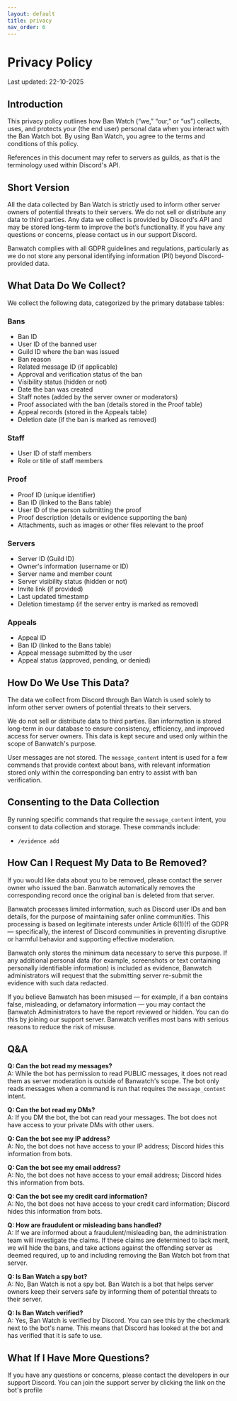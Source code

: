 ```yaml
---
layout: default
title: privacy
nav_order: 6
---
```


# Privacy Policy

Last updated: 22-10-2025

## Introduction

This privacy policy outlines how Ban Watch (“we,” “our,” or “us”) collects, uses, and protects your (the end user) personal data when you interact with the Ban Watch bot. By using Ban Watch, you agree to the terms and conditions of this policy.

References in this document may refer to servers as guilds, as that is the terminology used within Discord's API.

## Short Version

All the data collected by Ban Watch is strictly used to inform other server owners of potential threats to their servers. We do not sell or distribute any data to third parties. Any data we collect is provided by Discord's API and may be stored long-term to improve the bot’s functionality. If you have any questions or concerns, please contact us in our support Discord.

Banwatch complies with all GDPR guidelines and regulations, particularly as we do not store any personal identifying information (PII) beyond Discord-provided data.

## What Data Do We Collect?

We collect the following data, categorized by the primary database tables:

### Bans

- Ban ID  
- User ID of the banned user  
- Guild ID where the ban was issued  
- Ban reason  
- Related message ID (if applicable)  
- Approval and verification status of the ban  
- Visibility status (hidden or not)  
- Date the ban was created  
- Staff notes (added by the server owner or moderators)  
- Proof associated with the ban (details stored in the Proof table)  
- Appeal records (stored in the Appeals table)  
- Deletion date (if the ban is marked as removed)  

### Staff

- User ID of staff members  
- Role or title of staff members  

### Proof

- Proof ID (unique identifier)  
- Ban ID (linked to the Bans table)  
- User ID of the person submitting the proof  
- Proof description (details or evidence supporting the ban)  
- Attachments, such as images or other files relevant to the proof  

### Servers

- Server ID (Guild ID)  
- Owner's information (username or ID)  
- Server name and member count  
- Server visibility status (hidden or not)  
- Invite link (if provided)  
- Last updated timestamp  
- Deletion timestamp (if the server entry is marked as removed)  

### Appeals

- Appeal ID  
- Ban ID (linked to the Bans table)  
- Appeal message submitted by the user  
- Appeal status (approved, pending, or denied)  

## How Do We Use This Data?

The data we collect from Discord through Ban Watch is used solely to inform other server owners of potential threats to their servers.

We do not sell or distribute data to third parties. Ban information is stored long-term in our database to ensure consistency, efficiency, and improved access for server owners. This data is kept secure and used only within the scope of Banwatch's purpose.

User messages are not stored. The `message_content` intent is used for a few commands that provide context about bans, with relevant information stored only within the corresponding ban entry to assist with ban verification.

## Consenting to the Data Collection

By running specific commands that require the `message_content` intent, you consent to data collection and storage. These commands include:

- `/evidence add`

## How Can I Request My Data to Be Removed?

If you would like data about you to be removed, please contact the server owner who issued the ban. Banwatch automatically removes the corresponding record once the original ban is deleted from that server.

Banwatch processes limited information, such as Discord user IDs and ban details, for the purpose of maintaining safer online communities. This processing is based on legitimate interests under Article 6(1)(f) of the GDPR — specifically, the interest of Discord communities in preventing disruptive or harmful behavior and supporting effective moderation.

Banwatch only stores the minimum data necessary to serve this purpose. If any additional personal data (for example, screenshots or text containing personally identifiable information) is included as evidence, Banwatch administrators will request that the submitting server re-submit the evidence with such data redacted.

If you believe Banwatch has been misused — for example, if a ban contains false, misleading, or defamatory information — you may contact the Banwatch Administrators to have the report reviewed or hidden. You can do this by joining our support server. Banwatch verifies most bans with serious reasons to reduce the risk of misuse.

## Q&A

**Q: Can the bot read my messages?**  
A: While the bot has permission to read PUBLIC messages, it does not read them as server moderation is outside of Banwatch's scope. The bot only reads messages when a command is run that requires the `message_content` intent.

**Q: Can the bot read my DMs?**  
A: If you DM the bot, the bot can read your messages. The bot does not have access to your private DMs with other users.

**Q: Can the bot see my IP address?**  
A: No, the bot does not have access to your IP address; Discord hides this information from bots.

**Q: Can the bot see my email address?**  
A: No, the bot does not have access to your email address; Discord hides this information from bots.

**Q: Can the bot see my credit card information?**  
A: No, the bot does not have access to your credit card information; Discord hides this information from bots.

**Q: How are fraudulent or misleading bans handled?**  
A: If we are informed about a fraudulent/misleading ban, the administration team will investigate the claims. If these claims are determined to lack merit, we will hide the bans, and take actions against the offending server as deemed required, up to and including removing the Ban Watch bot from that server.

**Q: Is Ban Watch a spy bot?**  
A: No, Ban Watch is not a spy bot. Ban Watch is a bot that helps server owners keep their servers safe by informing them of potential threats to their server.

**Q: Is Ban Watch verified?**  
A: Yes, Ban Watch is verified by Discord. You can see this by the checkmark next to the bot's name. This means that Discord has looked at the bot and has verified that it is safe to use.

## What If I Have More Questions?

If you have any questions or concerns, please contact the developers in our support Discord. You can join the support server by clicking the link on the bot's profile
